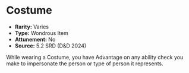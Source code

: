 # Costume

- **Rarity:** Varies
- **Type:** Wondrous Item
- **Attunement:** No
- **Source:** 5.2 SRD (D&D 2024)

While wearing a Costume, you have Advantage on any ability check you make to impersonate the person or type of person it represents.
